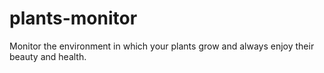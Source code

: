# plants-monitor
Monitor the environment in which your plants grow and always enjoy their beauty and health.
